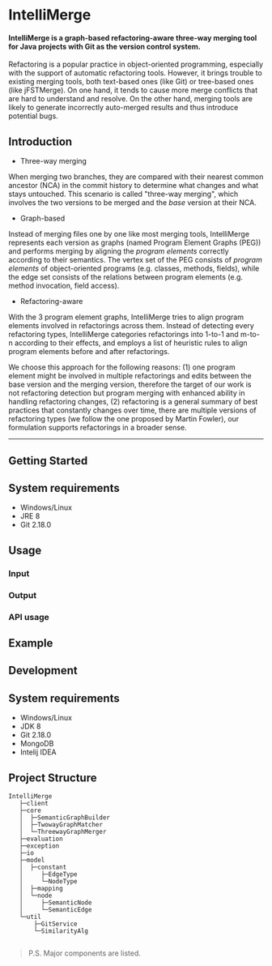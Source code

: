 # IntelliMerge

#### IntelliMerge is a graph-based refactoring-aware three-way merging tool for Java projects with Git as the version control system.

Refactoring is a popular practice in object-oriented programming, especially with the support of automatic refactoring tools. However, it brings trouble to existing merging tools, both text-based ones (like Git) or tree-based ones (like jFSTMerge). On one hand, it tends to cause more merge conflicts that are hard to understand and resolve. On the other hand, merging tools are likely to generate incorrectly auto-merged results and thus introduce potential bugs.     

## Introduction

- Three-way merging

When merging two branches, they are compared with their nearest common ancestor (NCA) in the commit history to determine what changes and what stays untouched. This scenario is called "three-way merging", which involves the two versions to be merged and the _base_ version at their NCA.    

- Graph-based

Instead of merging files one by one like most merging tools, IntelliMerge represents each version as graphs (named Program Element Graphs (PEG)) and performs merging by aligning the _program elements_ correctly according to their semantics. The vertex set of the PEG consists of _program elements_ of object-oriented programs (e.g. classes, methods, fields), while the edge set consists of the relations between program elements (e.g. method invocation, field access).
                                                                                                    
- Refactoring-aware

With the 3 program element graphs, IntelliMerge tries to align program elements involved in refactorings across them. Instead of detecting every refactoring types, IntelliMerge categories refactorings into 1-to-1 and m-to-n according to their effects, and employs a list of heuristic rules to align program elements before and after refactorings. 
                                                                                                                                                                                       
We choose this approach for the following reasons: (1) one program element might be involved in multiple refactorings and edits between the base version and the merging version, therefore the target of our work is not refactoring detection but program merging with enhanced ability in handling refactoring changes, (2) refactoring is a general summary of best practices that constantly changes over time, there are multiple versions of refactoring types (we follow the one proposed by Martin Fowler), our formulation supports refactorings in a broader sense.          

---

## Getting Started

## System requirements

- Windows/Linux
- JRE 8
- Git 2.18.0

## Usage

### Input


### Output


### API usage


## Example

## Development

## System requirements

- Windows/Linux
- JDK 8
- Git 2.18.0
- MongoDB
- Intelij IDEA


## Project Structure

```
IntelliMerge   
   ├─client     
   ├─core
   │  ├─SemanticGraphBuilder
   │  ├─TwowayGraphMatcher
   │  └─ThreewayGraphMerger
   ├─evaluation 
   ├─exception  
   ├─io         
   ├─model      
   │  ├─constant
   │     ├─EdgeType
   │     └─NodeType
   │  ├─mapping 
   │  └─node
   │     ├─SemanticNode
   │     └─SemanticEdge      
   └─util
       ├─GitService
       └─SimilarityAlg
          
```

> P.S. Major components are listed.